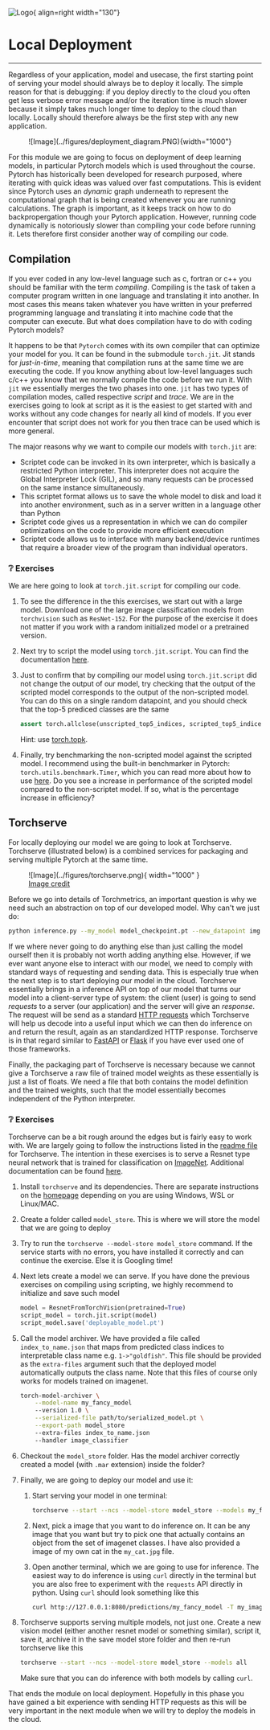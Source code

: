 ![Logo](../figures/icons/pytorch.png){ align=right width="130"}

# Local Deployment

---

Regardless of your application, model and usecase, the first starting point of serving your model should always be to
deploy it locally. The simple reason for that is debugging: if you deploy directly to the cloud you often get less
verbose error message and/or the iteration time is much slower because it simply takes much longer time to deploy
to the cloud than locally. Locally should therefore always be the first step with any new application.

<figure markdown>
![Image](../figures/deployment_diagram.PNG){width="1000"}
</figure>

For this module we are going to focus on deployment of deep learning models, in particular Pytorch models which is used
throughout the course. Pytorch has historically been developed for research purposed, where iterating with quick ideas
was valued over fast computations. This is evident since Pytorch uses an *dynamic* graph underneath to represent the
computational graph that is being created whenever you are running calculations. The graph is important, as it keeps
track on how to do backpropergation though your Pytorch application. However, running code dynamically is notoriously
slower than compiling your code before running it. Lets therefore first consider another way of compiling our code.

## Compilation

If you ever coded in any low-level language such as c, fortran or c++ you should be familiar with the term *compiling*.
Compiling is the task of taken a computer program written in one language and translating it into another. In most cases
this means taken whatever you have written in your preferred programming language and translating it into machine code
that the computer can execute. But what does compilation have to do with coding Pytorch models?

It happens to be that `Pytorch` comes with its own compiler that can optimize your model for you. It can be found in
the submodule `torch.jit`. Jit stands for *just-in-time*, meaning that compilation runs at the same time we are
executing the code. If you know anything about low-level languages such c/c++ you know that we normally compile the code
before we run it. With `jit` we essentially merges the two phases into one. `jit` has two types of compilation modes,
called respective *script* and *trace*. We are in the exercises going to look at script as it is the easiest to get
started with and works without any code changes for nearly all kind of models. If you ever encounter that script does
not work for you then trace can be used which is more general.

The major reasons why we want to compile our models with `torch.jit` are:

* Scriptet code can be invoked in its own interpreter, which is basically a restricted Python interpreter.
    This interpreter does not acquire the Global Interpreter Lock (GIL), and so many requests can be processed on the
    same instance simultaneously.
* This scriptet format allows us to save the whole model to disk and load it into another environment, such as in a
    server written in a language other than Python
* Scriptet code gives us a representation in which we can do compiler optimizations on the code to provide
    more efficient execution
* Scriptet code allows us to interface with many backend/device runtimes that require a broader view of the
    program than individual operators.

### ❔ Exercises

We are here going to look at `torch.jit.script` for compiling our code.

1. To see the difference in the this exercises, we start out with a large model. Download one of the large image
    classification models from `torchvision` such as `ResNet-152`. For the purpose of the exercise it does not matter
    if you work with a random initialized model or a pretrained version.

2. Next try to script the model using `torch.jit.script`. You can find the documentation
    [here](https://pytorch.org/docs/stable/generated/torch.jit.script.html#torch.jit.script).

3. Just to confirm that by compiling our model using `torch.jit.script` did not change the output of our model, try
    checking that the output of the scripted model corresponds to the output of the non-scripted model. You can do this
    on a single random datapoint, and you should check that the top-5 prediced classes are the same

    ```python
    assert torch.allclose(unscripted_top5_indices, scripted_top5_indices)
    ```

    Hint: use [torch.topk](https://pytorch.org/docs/stable/generated/torch.topk.html).

4. Finally, try benchmarking the non-scripted model against the scripted model. I recommend using the built-in
    benchmarker in Pytorch: `torch.utils.benchmark.Timer`, which you can read more about how to use
    [here](https://pytorch.org/tutorials/recipes/recipes/benchmark.html). Do you see a increase in performance of the
    scripted model compared to the non-scriptet model. If so, what is the percentage increase in efficiency?

## Torchserve

For locally deploying our model we are going to look at Torchserve. Torchserve (illustrated below) is a combined
services for packaging and serving multiple Pytorch at the same time.

<!-- markdownlint-disable -->
<figure markdown>
![Image](../figures/torchserve.png){ width="1000" }
<figcaption>
<a href="https://aws.amazon.com/blogs/machine-learning/deploying-pytorch-models-for-inference-at-scale-using-torchserve/"> Image credit </a>
</figcaption>
</figure>
<!-- markdownlint-restore -->

Before we go into details of Torchmetrics, an important question is why we need such an abstraction on top of our
developed model. Why can't we just do:

```bash
python inference.py --my_model model_checkpoint.pt --new_datapoint img.png
```

If we where never going to do anything else than just calling the model ourself then it is probably not worth adding
anything else. However, if we ever want anyone else to interact with our model, we need to comply with standard ways
of requesting and sending data. This is especially true when the next step is to start deploying our model in the cloud.
Torchserve essentially brings in a inference API on top of our model that turns our model into a client-server type of
system: the client (user) is going to send *requests* to a server (our application) and the server will give an
*response*. The request will be send as a standard
[HTTP requests](https://en.wikipedia.org/wiki/Hypertext_Transfer_Protocol)
which Torchserve will help us decode into a useful input which we can then do inference on and return the result, again
as an standardized HTTP response. Torchserve is in that regard similar to
[FastAPI](https://fastapi.tiangolo.com/) or [Flask](https://flask.palletsprojects.com/en/2.2.x/) if you have ever
used one of those frameworks.

Finally, the packaging part of Torchserve is necessary because we cannot give a Torchserve a raw file of trained model
weights as these essentially is just a list of floats. We need a file that both contains the model definition and the
trained weights, such that the model essentially becomes independent of the Python interpreter.

### ❔ Exercises

Torchserve can be a bit rough around the edges but is fairly easy to work with. We are largely going to follow the
instructions listed in the [readme file](https://github.com/pytorch/serve/blob/master/README.md#serve-a-model) for
Torchserve. The intention in these exercises is to serve a Resnet type neural network that is trained for classification
on [ImageNet](https://www.image-net.org/). Additional documentation can be found [here](https://pytorch.org/serve/).

1. Install `torchserve` and its dependencies. There are separate instructions on the
    [homepage](https://github.com/pytorch/serve) depending on you are using Windows, WSL or Linux/MAC.

2. Create a folder called `model_store`. This is where we will store the model that we are going to deploy

3. Try to run the `torchserve --model-store model_store` command. If the service starts with no errors, you
    have installed it correctly and can continue the exercise. Else it is Googling time!

4. Next lets create a model we can serve. If you have done the previous exercises on compiling using scripting, we
    highly recommend to initialize and save such model

    ```python
    model = ResnetFromTorchVision(pretrained=True)
    script_model = torch.jit.script(model)
    script_model.save('deployable_model.pt')
    ```

5. Call the model archiver. We have provided a file called `index_to_name.json` that maps from predicted class
    indices to interpretable class name e.g. `1->"goldfish"`. This file should be provided as the `extra-files`
    argument such that the deployed model automatically outputs the class name. Note that this files of course
    only works for models trained on imagenet.

    ```bash
    torch-model-archiver \
        --model-name my_fancy_model
        --version 1.0 \
        --serialized-file path/to/serialized_model.pt \
        --export-path model_store
        --extra-files index_to_name.json
        --handler image_classifier
    ```

6. Checkout the `model_store` folder. Has the model archiver correctly created a model (with `.mar` extension)
    inside the folder?

7. Finally, we are going to deploy our model and use it:

    1. Start serving your model in one terminal:

        ```bash
        torchserve --start --ncs --model-store model_store --models my_fancy_model=my_fancy_model.mar
        ```

    2. Next, pick a image that you want to do inference on. It can be any image that you want but try to pick
        one that actually contains an object from the set of imagenet classes. I have also provided a image of
        my own cat in the `my_cat.jpg` file.

    3. Open another terminal, which we are going to use for inference. The easiest way to do inference is using
        `curl` directly in the terminal but you are also free to experiment with the `requests` API directly in
        python. Using `curl` should look something like this

        ```bash
        curl http://127.0.0.1:8080/predictions/my_fancy_model -T my_image.jpg
        ```

8. Torchserve supports serving multiple models, not just one. Create a new vision model (either another resnet model
    or something similar), script it, save it, archive it in the save model store folder and then re-run torchserve
    like this

    ```bash
    torchserve --start --ncs --model-store model_store --models all
    ```

    Make sure that you can do inference with both models by calling `curl`.

That ends the module on local deployment. Hopefully in this phase you have gained a bit experience with sending HTTP
requests as this will be very important in the next module when we will try to deploy the models in the cloud.
